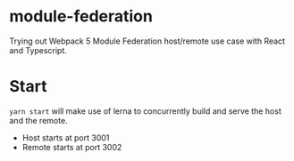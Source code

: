 # module-federation

Trying out Webpack 5 Module Federation host/remote use case with React and Typescript.

# Start

`yarn start` will make use of lerna to concurrently build and serve the host and the remote.

- Host starts at port 3001
- Remote starts at port 3002
